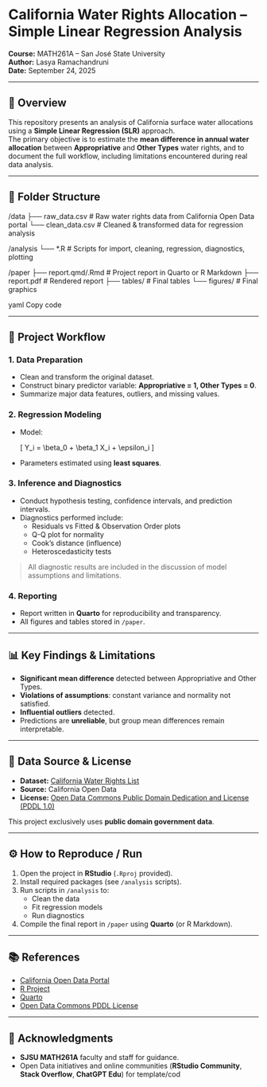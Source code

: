 # California Water Rights Allocation – Simple Linear Regression Analysis  

**Course:** MATH261A – San José State University  
**Author:** Lasya Ramachandruni  
**Date:** September 24, 2025  

---

## 📌 Overview  
This repository presents an analysis of California surface water allocations using a **Simple Linear Regression (SLR)** approach.  
The primary objective is to estimate the **mean difference in annual water allocation** between **Appropriative** and **Other Types** water rights, and to document the full workflow, including limitations encountered during real data analysis.  

---

## 📂 Folder Structure  

/data
├── raw_data.csv # Raw water rights data from California Open Data portal
└── clean_data.csv # Cleaned & transformed data for regression analysis

/analysis
└── *.R # Scripts for import, cleaning, regression, diagnostics, plotting

/paper
├── report.qmd/.Rmd # Project report in Quarto or R Markdown
├── report.pdf # Rendered report
├── tables/ # Final tables
└── figures/ # Final graphics

yaml
Copy code

---

## 🔄 Project Workflow  

### 1. Data Preparation  
- Clean and transform the original dataset.  
- Construct binary predictor variable: **Appropriative = 1, Other Types = 0**.  
- Summarize major data features, outliers, and missing values.  

### 2. Regression Modeling  
- Model:  

  \[
  Y_i = \beta_0 + \beta_1 X_i + \epsilon_i
  \]  

- Parameters estimated using **least squares**.  

### 3. Inference and Diagnostics  
- Conduct hypothesis testing, confidence intervals, and prediction intervals.  
- Diagnostics performed include:  
  - Residuals vs Fitted & Observation Order plots  
  - Q-Q plot for normality  
  - Cook’s distance (influence)  
  - Heteroscedasticity tests  

> All diagnostic results are included in the discussion of model assumptions and limitations.  

### 4. Reporting  
- Report written in **Quarto** for reproducibility and transparency.  
- All figures and tables stored in `/paper`.  

---

## 📊 Key Findings & Limitations  
- **Significant mean difference** detected between Appropriative and Other Types.  
- **Violations of assumptions**: constant variance and normality not satisfied.  
- **Influential outliers** detected.  
- Predictions are **unreliable**, but group mean differences remain interpretable.  

---

## 📜 Data Source & License  
- **Dataset:** [California Water Rights List](https://data.ca.gov/)  
- **Source:** California Open Data  
- **License:** [Open Data Commons Public Domain Dedication and License (PDDL 1.0)](https://opendatacommons.org/licenses/pddl/1-0/)  

This project exclusively uses **public domain government data**.  

---

## ⚙️ How to Reproduce / Run  

1. Open the project in **RStudio** (`.Rproj` provided).  
2. Install required packages (see `/analysis` scripts).  
3. Run scripts in `/analysis` to:  
   - Clean the data  
   - Fit regression models  
   - Run diagnostics  
4. Compile the final report in `/paper` using **Quarto** (or R Markdown).  

---

## 📚 References  
- [California Open Data Portal](https://data.ca.gov/)  
- [R Project](https://cran.r-project.org/)  
- [Quarto](https://quarto.org/)  
- [Open Data Commons PDDL License](https://opendatacommons.org/licenses/pddl/1-0/)  

---

## 🙏 Acknowledgments  
- **SJSU MATH261A** faculty and staff for guidance.  
- Open Data initiatives and online communities (**RStudio Community**, **Stack Overflow**, **ChatGPT Edu**) for template/cod
